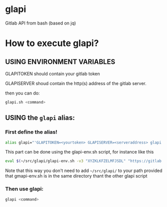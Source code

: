 # glapi
Gitlab API from bash (based on jq)

# How to execute glapi?

## USING ENVIRONMENT VARIABLES

GLAPITOKEN should contain your gitlab token

GLAPISERVER shoud contain the http(s) address of the gitlab server.

then you can do:

```bash
glapi.sh <command>
```

## USING the `glapi` alias:
### First define the alias!
```bash
alias glapi="'GLAPITOKEN=<yourtoken> GLAPISERVER=<serveraddress> glapi.sh'"
```

This part can be done using the glapi-env.sh script, for instance like this
```bash
eval $(~/src/glapi/glapi-env.sh -v3 "XYZKLKFZELMFJSDL" "https://gitlab...."
```
Note that this way you don't need to add `~/src/glapi/` to your path
provided that gmapi-env.sh is in the same directory thant the other
glapi script


### Then use glapi:
```bash
glapi <command>
```


